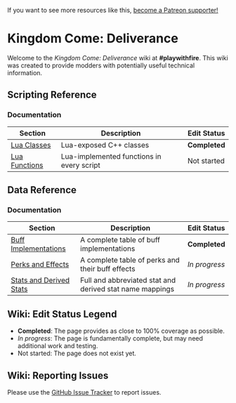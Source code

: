 <!-- TITLE: Kingdom Come -->
<!-- SUBTITLE: Kingdom Come: Deliverance -->

If you want to see more resources like this, [become a Patreon supporter!](https://www.patreon.com/fireundubh) 

# Kingdom Come: Deliverance
Welcome to the *Kingdom Come: Deliverance* wiki at **#playwithfire**. This wiki was created to provide modders with potentially useful technical information.

## Scripting Reference

### Documentation

Section | Description | Edit Status
--- | --- | ---
[Lua Classes](kingdomcome/classes) | Lua-exposed C++ classes | **Completed**
[Lua Functions](kingdomcome/functions) | Lua-implemented functions in every script | Not started

## Data Reference

### Documentation

Section | Description | Edit Status
--- | --- | ---
[Buff Implementations](kingdomcome/buffs) | A complete table of buff implementations | **Completed**
[Perks and Effects](kingdomcome/perks) | A complete table of perks and their buff effects | *In progress*
[Stats and Derived Stats](kingdomcome/stats) | Full and abbreviated stat and derived stat name mappings | *In progress*

## Wiki: Edit Status Legend

* **Completed**: The page provides as close to 100% coverage as possible.
* *In progress*: The page is fundamentally complete, but may need additional work and testing.
* Not started: The page does not exist yet.

## Wiki: Reporting Issues

Please use the [GitHub Issue Tracker](https://github.com/fireundubh/playwithfire/issues) to report issues.